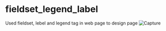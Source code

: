 # fieldset_legend_label
Used fieldset, lebel and legend tag in web page to design page 
![Capture](https://user-images.githubusercontent.com/91747307/152411830-82b5ba1a-443b-485a-866d-702f857a782d.JPG)
